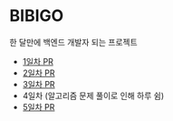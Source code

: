 # BIBIGO
한 달만에 백엔드 개발자 되는 프로젝트

- [1일차 PR](https://github.com/Leesin0222/BIBIGO/pull/1)
- [2일차 PR](https://github.com/Leesin0222/BIBIGO/pull/2)
- [3일차 PR](https://github.com/Leesin0222/BIBIGO/pull/3)
- 4일차 (알고리즘 문제 풀이로 인해 하루 쉼)
- [5일차 PR](https://github.com/Leesin0222/BIBIGO/pull/4)
